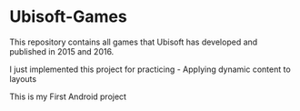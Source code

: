 # Ubisoft-Games

This repository contains all games that Ubisoft has developed and published in 2015 and 2016.

I just implemented this project for practicing - Applying dynamic content to layouts 

This is my First Android project
